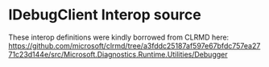 ﻿# IDebugClient Interop source

These interop definitions were kindly borrowed from CLRMD here:
https://github.com/microsoft/clrmd/tree/a3fddc25187af597e67bfdc757ea2771c23d144e/src/Microsoft.Diagnostics.Runtime.Utilities/Debugger
